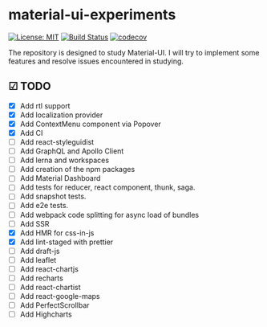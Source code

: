 # material-ui-experiments

[![License: MIT](https://img.shields.io/badge/License-MIT-brightgreen.svg)](https://github.com/alex1kirch/material-ui-experiments/blob/master/LICENSE) [![Build Status](https://circleci.com/gh/alex1kirch/material-ui-experiments/tree/master.svg?style=shield)](https://circleci.com/gh/alex1kirch/material-ui-experiments/tree/master) [![codecov](https://codecov.io/gh/alex1kirch/material-ui-experiments/branch/master/graph/badge.svg)](https://codecov.io/gh/alex1kirch/material-ui-experiments)

The repository is designed to study Material-UI. I will try to implement some features and resolve issues encountered in studying.

## ☑ TODO

-   [x] Add rtl support
-   [x] Add localization provider
-   [x] Add ContextMenu component via Popover
-   [x] Add CI
-   [ ] Add react-styleguidist
-   [ ] Add GraphQL and Apollo Client
-   [ ] Add lerna and workspaces
-   [ ] Add creation of the npm packages
-   [ ] Add Material Dashboard
-   [ ] Add tests for reducer, react component, thunk, saga.
-   [ ] Add snapshot tests.
-   [ ] Add e2e tests.
-   [ ] Add webpack code splitting for async load of bundles
-   [ ] Add SSR
-   [x] Add HMR for css-in-js
-   [x] Add lint-staged with prettier
-   [ ] Add draft-js
-   [ ] Add leaflet
-   [ ] Add react-chartjs
-   [ ] Add recharts
-   [ ] Add react-chartist
-   [ ] Add react-google-maps
-   [ ] Add PerfectScrollbar
-   [ ] Add Highcharts
